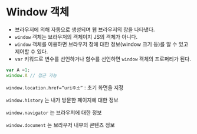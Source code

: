 # Window 객체

- 브라우저에 의해 자동으로 생성되며 웹 브라우저의 창을 나타낸다.
- `window` 객체는 브라우저의 객체이지 JS의 객체가 아니다.
- `window` 객체를 이용하면 브라우저 창에 대한 정보(window 크기 등)를 알 수 있고 제어할 수 있다.
- `var` 키워드로 변수를 선언하거나 함수를 선언하면 `window` 객체의 프로퍼티가 된다.

```jsx
var A =1;
window.A // 접근 가능
```

`window.location.href=”uri주소”` : 초기 화면을 지정

`window.history` 는 내가 방문한 페이지에 대한 정보

`window.navigator` 는 브라우저에 대한 정보

`window.document` 는 브라우저 내부의 콘텐츠 정보